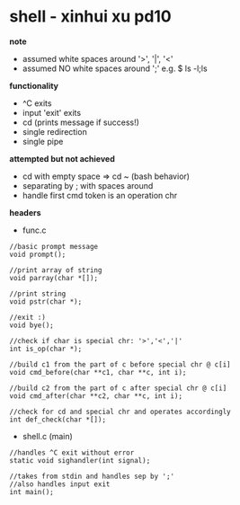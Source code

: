 # shell - xinhui xu pd10

**note**
- assumed white spaces around '>', '|', '<'
- assumed NO white spaces around ';'
  	  e.g. $ ls -l;ls
 
**functionality**
- ^C exits
- input 'exit' exits
- cd (prints message if success!)
- single redirection
- single pipe

**attempted but not achieved**
- cd with empty space => cd ~ (bash behavior)
- separating by ; with spaces around
- handle first cmd token is an operation chr 

**headers**  
- func.c
```
//basic prompt message
void prompt();

//print array of string
void parray(char *[]);

//print string
void pstr(char *);

//exit :)
void bye();

//check if char is special chr: '>','<','|'
int is_op(char *);

//build c1 from the part of c before special chr @ c[i]
void cmd_before(char **c1, char **c, int i);

//build c2 from the part of c after special chr @ c[i]
void cmd_after(char **c2, char **c, int i);

//check for cd and special chr and operates accordingly
int def_check(char *[]);
```
- shell.c (main)
```
//handles ^C exit without error
static void sighandler(int signal);

//takes from stdin and handles sep by ';'
//also handles input exit
int main();
```
